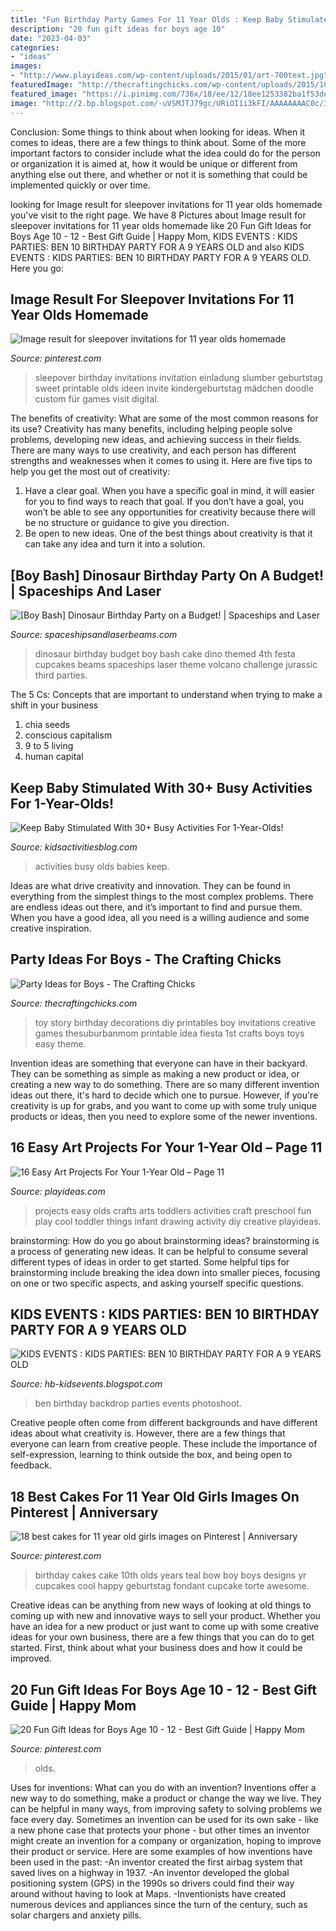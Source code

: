 ```yaml
---
title: "Fun Birthday Party Games For 11 Year Olds : Keep Baby Stimulated With 30+ Busy Activities For 1-year-olds!"
description: "20 fun gift ideas for boys age 10"
date: "2023-04-03"
categories:
- "ideas"
images:
- "http://www.playideas.com/wp-content/uploads/2015/01/art-700text.jpg"
featuredImage: "http://thecraftingchicks.com/wp-content/uploads/2015/10/Toy-Story-Birthday-Party-Ideas.jpg"
featured_image: "https://i.pinimg.com/736x/18/ee/12/18ee1253382ba1f53de9bfc1ef69acdb--th-birthday-cakes-for-girls-birthday-party-for--year-old-girl.jpg"
image: "http://2.bp.blogspot.com/-uVSMJTJ79gc/URiOI1i3kFI/AAAAAAAAC0c/368zxlALgWg/s1600/IMG_6028.jpg"
---
```



Conclusion: Some things to think about when looking for ideas.
When it comes to ideas, there are a few things to think about. Some of the more important factors to consider include what the idea could do for the person or organization it is aimed at, how it would be unique or different from anything else out there, and whether or not it is something that could be implemented quickly or over time.

	

		
looking for Image result for sleepover invitations for 11 year olds homemade you've visit to the right page. We have 8 Pictures about Image result for sleepover invitations for 11 year olds homemade like 20 Fun Gift Ideas for Boys Age 10 - 12 - Best Gift Guide | Happy Mom, KIDS EVENTS : KIDS PARTIES: BEN 10 BIRTHDAY PARTY FOR A 9 YEARS OLD and also KIDS EVENTS : KIDS PARTIES: BEN 10 BIRTHDAY PARTY FOR A 9 YEARS OLD. Here you go:
		
    
## Image Result For Sleepover Invitations For 11 Year Olds Homemade

<img loading=lazy src="https://i.pinimg.com/originals/c6/30/4f/c6304f930213ab9fcde43d319f2c46e1.jpg" onerror="this.onerror=null;this.src='https://tse4.mm.bing.net/th?id=OIP.4iVNORKOb7p8rkcdKA-RzQHaKX&amp;pid=15.1';" alt="Image result for sleepover invitations for 11 year olds homemade">

_Source: pinterest.com_

>sleepover birthday invitations invitation einladung slumber geburtstag sweet printable olds ideen invite kindergeburtstag mädchen doodle custom für games visit digital. 

	

The benefits of creativity: What are some of the most common reasons for its use?
Creativity has many benefits, including helping people solve problems, developing new ideas, and achieving success in their fields. There are many ways to use creativity, and each person has different strengths and weaknesses when it comes to using it. Here are five tips to help you get the most out of creativity: 
1. Have a clear goal. When you have a specific goal in mind, it will easier for you to find ways to reach that goal. If you don’t have a goal, you won’t be able to see any opportunities for creativity because there will be no structure or guidance to give you direction. 
2. Be open to new ideas. One of the best things about creativity is that it can take any idea and turn it into a solution.

    
## [Boy Bash] Dinosaur Birthday Party On A Budget! | Spaceships And Laser

<img loading=lazy src="http://spaceshipsandlaserbeams.com/wp-content/uploads/2015/09/dinosaur-birthday-party-ideas-on-a-budget.jpg.jpg" onerror="this.onerror=null;this.src='https://tse2.mm.bing.net/th?id=OIP.jGsNwoCUIp6yU4tyU9TfnAHaLH&amp;pid=15.1';" alt="[Boy Bash] Dinosaur Birthday Party on a Budget! | Spaceships and Laser">

_Source: spaceshipsandlaserbeams.com_

>dinosaur birthday budget boy bash cake dino themed 4th festa cupcakes beams spaceships laser theme volcano challenge jurassic third parties. 

	

The 5 Cs: Concepts that are important to understand when trying to make a shift in your business
1. chia seeds
2. conscious capitalism
3. 9 to 5 living
4. human capital

    
## Keep Baby Stimulated With 30+ Busy Activities For 1-Year-Olds!

<img loading=lazy src="https://kidsactivitiesblog.com/wp-content/uploads/2014/03/1-year-old-activities-for-busy-babies.jpg" onerror="this.onerror=null;this.src='https://tse3.mm.bing.net/th?id=OIP.x-XW8kP1kTiMS7r15Mg17AHaLH&amp;pid=15.1';" alt="Keep Baby Stimulated With 30+ Busy Activities For 1-Year-Olds!">

_Source: kidsactivitiesblog.com_

>activities busy olds babies keep. 

	

Ideas are what drive creativity and innovation. They can be found in everything from the simplest things to the most complex problems. There are endless ideas out there, and it’s important to find and pursue them. When you have a good idea, all you need is a willing audience and some creative inspiration.

    
## Party Ideas For Boys - The Crafting Chicks

<img loading=lazy src="http://thecraftingchicks.com/wp-content/uploads/2015/10/Toy-Story-Birthday-Party-Ideas.jpg" onerror="this.onerror=null;this.src='https://tse1.mm.bing.net/th?id=OIP.xRyGteYGzyjXUKttb3CcYwHaK_&amp;pid=15.1';" alt="Party Ideas for Boys - The Crafting Chicks">

_Source: thecraftingchicks.com_

>toy story birthday decorations diy printables boy invitations creative games thesuburbanmom printable idea fiesta 1st crafts boys toys easy theme. 

	

Invention ideas are something that everyone can have in their backyard. They can be something as simple as making a new product or idea, or creating a new way to do something. There are so many different invention ideas out there, it's hard to decide which one to pursue. However, if you're creativity is up for grabs, and you want to come up with some truly unique products or ideas, then you need to explore some of the newer inventions.

    
## 16 Easy Art Projects For Your 1-Year Old – Page 11

<img loading=lazy src="http://www.playideas.com/wp-content/uploads/2015/01/art-700text.jpg" onerror="this.onerror=null;this.src='https://tse3.mm.bing.net/th?id=OIP.X1NaLPQuv0-c6L8X-_tCPgHaKl&amp;pid=15.1';" alt="16 Easy Art Projects For Your 1-Year Old – Page 11">

_Source: playideas.com_

>projects easy olds crafts arts toddlers activities craft preschool fun play cool toddler things infant drawing activity diy creative playideas. 

	

brainstorming: How do you go about brainstorming ideas?
brainstorming is a process of generating new ideas. It can be helpful to consume several different types of ideas in order to get started. Some helpful tips for brainstorming include breaking the idea down into smaller pieces, focusing on one or two specific aspects, and asking yourself specific questions.

    
## KIDS EVENTS : KIDS PARTIES: BEN 10 BIRTHDAY PARTY FOR A 9 YEARS OLD

<img loading=lazy src="http://2.bp.blogspot.com/-uVSMJTJ79gc/URiOI1i3kFI/AAAAAAAAC0c/368zxlALgWg/s1600/IMG_6028.jpg" onerror="this.onerror=null;this.src='https://tse1.mm.bing.net/th?id=OIP.tL9C_XhwCRiDeaqE9MotPwHaG1&amp;pid=15.1';" alt="KIDS EVENTS : KIDS PARTIES: BEN 10 BIRTHDAY PARTY FOR A 9 YEARS OLD">

_Source: hb-kidsevents.blogspot.com_

>ben birthday backdrop parties events photoshoot. 

	

Creative people often come from different backgrounds and have different ideas about what creativity is. However, there are a few things that everyone can learn from creative people. These include the importance of self-expression, learning to think outside the box, and being open to feedback.

    
## 18 Best Cakes For 11 Year Old Girls Images On Pinterest | Anniversary

<img loading=lazy src="https://i.pinimg.com/736x/18/ee/12/18ee1253382ba1f53de9bfc1ef69acdb--th-birthday-cakes-for-girls-birthday-party-for--year-old-girl.jpg" onerror="this.onerror=null;this.src='https://tse3.mm.bing.net/th?id=OIP.SCOXsKA4jM_Sm3WpFwHIJgHaJ3&amp;pid=15.1';" alt="18 best cakes for 11 year old girls images on Pinterest | Anniversary">

_Source: pinterest.com_

>birthday cakes cake 10th olds years teal bow boy boys designs yr cupcakes cool happy geburtstag fondant cupcake torte awesome. 

	

Creative ideas can be anything from new ways of looking at old things to coming up with new and innovative ways to sell your product. Whether you have an idea for a new product or just want to come up with some creative ideas for your own business, there are a few things that you can do to get started. First, think about what your business does and how it could be improved.

    
## 20 Fun Gift Ideas For Boys Age 10 - 12 - Best Gift Guide | Happy Mom

<img loading=lazy src="https://i.pinimg.com/736x/e2/27/ab/e227abf257ba3bdc1cf7df9c22d4825c.jpg" onerror="this.onerror=null;this.src='https://tse2.mm.bing.net/th?id=OIP.hAIn1uj29wr_LZUzPxyuVQHaLH&amp;pid=15.1';" alt="20 Fun Gift Ideas for Boys Age 10 - 12 - Best Gift Guide | Happy Mom">

_Source: pinterest.com_

>olds. 

	

Uses for inventions: What can you do with an invention?
Inventions offer a new way to do something, make a product or change the way we live. They can be helpful in many ways, from improving safety to solving problems we face every day. Sometimes an invention can be used for its own sake - like a new phone case that protects your phone - but other times an inventor might create an invention for a company or organization, hoping to improve their product or service. Here are some examples of how inventions have been used in the past: 
-An inventor created the first airbag system that saved lives on a highway in 1937.
-An inventor developed the global positioning system (GPS) in the 1990s so drivers could find their way around without having to look at Maps.
-Inventionists have created numerous devices and appliances since the turn of the century, such as solar chargers and anxiety pills.

